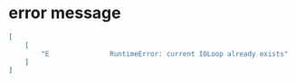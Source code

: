 # error message

```json
[
    [
        "E               RuntimeError: current IOLoop already exists"
    ]
]
```
